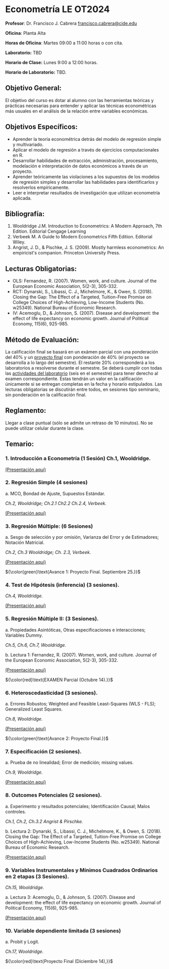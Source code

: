 # Econometría LE OT2024

**Profesor**: Dr. Francisco J. Cabrera
francisco.cabrera@cide.edu

**Oficina**: Planta Alta

**Horas de Oficina**: Martes 09:00 a 11:00 horas o con cita.

**Laboratorio:** TBD

**Horario de Clase:** Lunes 9:00 a 12:00 horas.

**Horario de Laboratorio:** TBD.

## Objetivo General:
El objetivo del curso es dotar al alumno con las herramientas teóricas y prácticas necesarias para entender y aplicar las técnicas econométricas más usuales en el análisis de la relación entre variables económicas. 

## Objetivos Específicos:
-	Aprender la teoría econométrica detrás del modelo de regresión simple y multivariado.
-	Aplicar el modelo de regresión a través de ejercicios computacionales en R.  
-	Desarrollar habilidades de extracción, administración, procesamiento, modelación e interpretación de datos económicos a través de un proyecto. 
-	Aprender teóricamente las violaciones a los supuestos de los modelos de regresión simples y desarrollar las habilidades para identificarlos y resolverlos empíricamente.
-	Leer e interpretar resultados de investigación que utilizan econometría aplicada.

## Bibliografía:
1.	Wooldridge J.M. Introduction to Econometrics: A Modern Approach, 7th Edition. Editorial Cengage Learning
2.	Verbeek M. A Guide to Modern Econometrics Fifth Edition. Editorial Wiley.
3.	Angrist, J. D., & Pischke, J. S. (2009). Mostly harmless econometrics: An empiricist's companion. Princeton University Press.

## Lecturas Obligatorias:
- OLS: Fernandez, R. (2007). Women, work, and culture. Journal of the European Economic Association, 5(2-3), 305-332.
- RCT: Dynarski, S., Libassi, C. J., Michelmore, K., & Owen, S. (2018). Closing the Gap: The Effect of a Targeted, Tuition-Free Promise on College Choices of High-Achieving, Low-Income Students (No. w25349). National Bureau of Economic Research.
- IV: Acemoglu, D., & Johnson, S. (2007). Disease and development: the effect of life expectancy on economic growth. Journal of Political Economy, 115(6), 925-985.

## Método de Evaluación:
La calificación final se basará en un exámen parcial con una ponderación del 40% y un [proyecto final](https://github.com/fcabrerahz/EconometricsLE/blob/main/Proyecto%20Final/PROJECT.md) con ponderación de 40% (el proyecto se desarrolla a lo largo del semestre). El restante 20% corresponderá a los laboratorios a resolverse durante el semestre. Se deberá cumplir con todas las [actividades del laboratorio](https://github.com/fcabrerahz/EconometricsLE/tree/main/Actividades) (seis en el semestre) para tener derecho al examen correspondiente. Éstas tendrán un valor en la calificación únicamente si se entregan completas en la fecha y horario estipulados. Las lecturas obligatorias se discutirán entre todos, en sesiones tipo seminario, sin ponderación en la calificación final. 

## Reglamento: 
Llegar a clase puntual (sólo se admite un retraso de 10 minutos). No se puede utilizar celular durante la clase.

## Temario:
 
### 1.	Introducción a Econometría (1 Sesión) Ch.1, Wooldridge.

[(Presentación aquí)](https://rpubs.com/fcabrerahz/metrics_leco_intro)

### 2.	Regresión Simple (4 sesiones)

a.	MCO, Bondad de Ajuste, Supuestos Estándar.

*Ch.2, Wooldridge; Ch.2.1 Ch2.2 Ch.2.4, Verbeek.*

[(Presentación aquí)](https://rpubs.com/fcabrerahz/metrics_leco_regsimple)

### 3.	Regresión Múltiple: (6 Sesiones)

a.	Sesgo de selección y por omisión, Varianza del Error y de Estimadores; Notación Matricial.

*Ch.2, Ch.3 Wooldridge; Ch. 2.3, Verbeek.*

[(Presentación aquí)](https://rpubs.com/fcabrerahz/metrics_leco_regmulti)

${\color{green}\text{Avance 1: Proyecto Final. Septiembre 25.}}$

### 4.	Test de Hipótesis (inferencia) (3 sesiones).

*Ch.4, Wooldridge.*

[(Presentación aquí)](https://www.dropbox.com/scl/fi/a2ah3sstudwx5vug1u224/Tema-4.-Inference.pptx?rlkey=gsc4l4dylqkdp23ij88shhpx2&st=6baw08gx&dl=0)

### 5.	Regresión Múltiple II: (3 Sesiones).

a.	Propiedades Asintóticas, Otras especificaciones e interacciones; Variables Dummy.

*Ch.5, Ch.6, Ch.7, Wooldridge.*

b.	Lectura 1: Fernandez, R. (2007). Women, work, and culture. Journal of the European Economic Association, 5(2-3), 305-332.

[(Presentación aquí)](https://rpubs.com/fcabrerahz/metrics_leco_multi2)

${\color{red}\text{EXAMEN Parcial (Octubre 14).}}$

### 6.	Heteroscedasticidad (3 sesiones).

a.	Errores Robustos; Weighted and Feasible Least-Squares (WLS - FLS); Generalized Least Squares.

*Ch.8, Wooldridge.*

[(Presentación aquí)](https://www.dropbox.com/scl/fi/66bf2zz0e0pydn7a8wg2p/Tema-6.-Heteroscedasticidad-y-Multicolinealidad.pptx?rlkey=xww4in6akomo3yhq9ie96xtgm&st=zryry41h&dl=0)

${\color{green}\text{Avance 2: Proyecto Final.}}$

### 7.	Especificación (2 sesiones).

a.	Prueba de no linealidad; Error de medición; missing values.

*Ch.9, Wooldridge.*

[(Presentación aquí)](https://www.dropbox.com/scl/fi/j7d8f532xv5lyw0laizf9/Tema-7.-Especificaci-n-y-Error-de-Medici-n.pptx?rlkey=0ijj47xnpxgmwz86m6xnlc6az&st=s7knf4kv&dl=0)

### 8.	Outcomes Potenciales (2 sesiones).

a.	Experimento y resultados potenciales; Identificación Causal; Malos controles.

*Ch.1, Ch.2, Ch.3.2 Angrist & Pirschke.* 

b.	Lectura 2: Dynarski, S., Libassi, C. J., Michelmore, K., & Owen, S. (2018). Closing the Gap: The Effect of a Targeted, Tuition-Free Promise on College Choices of High-Achieving, Low-Income Students (No. w25349). National Bureau of Economic Research.

[(Presentación aquí)](https://rpubs.com/fcabrerahz/t8)


### 9.	Variables Instrumentales y Mínimos Cuadrados Ordinarios en 2 etapas (3 Sesiones).

*Ch.15, Wooldridge.*

a.	Lectura 3: Acemoglu, D., & Johnson, S. (2007). Disease and development: the effect of life expectancy on economic growth. Journal of Political Economy, 115(6), 925-985.

[(Presentación aquí)](https://www.dropbox.com/scl/fi/nq9utur7c2a54bqvz9nr8/Tema-9.-Variables-Instrumentales.pptx?rlkey=ci5b9atx0gxzvs56f7pa5y7x2&st=hc88bh3d&dl=0)

### 10.	Variable dependiente limitada (3 sesiones)

a.	Probit y Logit.

*Ch.17, Wooldridge.* 

${\color{red}\text{Proyecto Final (Diciembre 14),}}$
